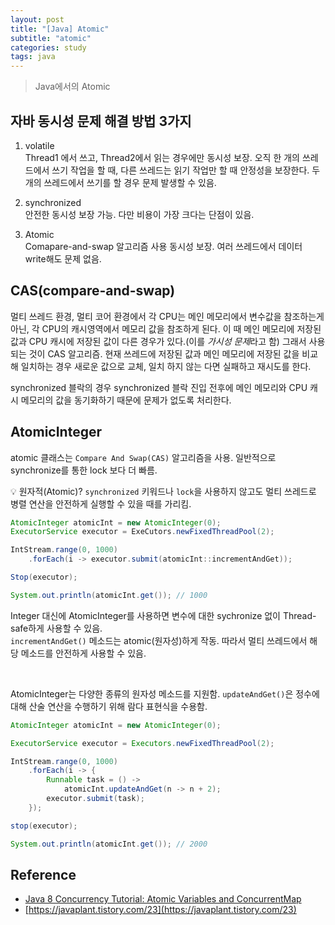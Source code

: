 ```yaml
---
layout: post
title: "[Java] Atomic"
subtitle: "atomic"
categories: study
tags: java
---
```


> Java에서의 Atomic

## 자바 동시성 문제 해결 방법 3가지
1. volatile  
Thread1 에서 쓰고, Thread2에서 읽는 경우에만 동시성 보장. 오직 한 개의 쓰레드에서 쓰기 작업을 할 때, 다른 쓰레드는 읽기 작업만 할 때 안정성을 보장한다. 두 개의 쓰레드에서 쓰기를 할 경우 문제 발생할  수 있음.  

2. synchronized  
안전한 동시성 보장 가능. 다만 비용이 가장 크다는 단점이 있음.  

3. Atomic  
Comapare-and-swap 알고리즘 사용 동시성 보장. 여러 쓰레드에서 데이터 write해도 문제 없음.

## CAS(compare-and-swap)
멀티 쓰레드 환경, 멀티 코어 환경에서 각 CPU는 메인 메모리에서 변수값을 참조하는게 아닌, 각 CPU의 캐시영역에서 메모리 값을 참조하게 된다. 이 때 메인 메모리에 저장된 값과 CPU 캐시에 저장된 값이 다른 경우가 있다.(이를 *가시성 문제*라고 함) 그래서 사용되는 것이 CAS 알고리즘. 현재 쓰레드에 저장된 값과 메인 메모리에 저장된 값을 비교해 일치하는 경우 새로운 값으로 교체, 일치 하지 않는 다면 실패하고 재시도를 한다.  
  
synchronized 블락의 경우 synchronized 블락 진입 전후에 메인 메모리와 CPU 캐시 메모리의 값을 동기화하기 때문에 문제가 없도록 처리한다.

## AtomicInteger

atomic 클래스는 `Compare And Swap(CAS)` 알고리즘을 사용. 일반적으로 synchronize를 통한 lock 보다 더 빠름.  

💡 원자적(Atomic)? `synchronized` 키워드나 `lock`을 사용하지 않고도 멀티 쓰레드로 병렬 연산을 안전하게 실행할 수 있을 때를 가리킴.  


```java
AtomicInteger atomicInt = new AtomicInteger(0);
ExecutorService executor = ExeCutors.newFixedThreadPool(2);

IntStream.range(0, 1000)
    .forEach(i -> executor.submit(atomicInt::incrementAndGet));

Stop(executor);

System.out.println(atomicInt.get()); // 1000
```  

Integer 대신에 AtomicInteger를 사용하면 변수에 대한 sychronize 없이 Thread-safe하게 사용할 수 있음.  
`incrementAndGet()` 메소드는 atomic(원자성)하게 작동. 따라서 멀티 쓰레드에서 해당 메소드를 안전하게 사용할 수 있음.  

<br/>

AtomicInteger는 다양한 종류의 원자성 메소드를 지원함. `updateAndGet()`은 정수에 대해 산술 연산을 수행하기 위해 람다 표현식을 수용함.

```java
AtomicInteger atomicInt = new AtomicInteger(0);

ExecutorService executor = Executors.newFixedThreadPool(2);

IntStream.range(0, 1000)
    .forEach(i -> {
        Runnable task = () -> 
            atomicInt.updateAndGet(n -> n + 2);
        executor.submit(task);
    });

stop(executor);

System.out.println(atomicInt.get()); // 2000
```



## Reference
- [Java 8 Concurrency Tutorial: Atomic Variables and ConcurrentMap](https://winterbe.com/posts/2015/05/22/java8-concurrency-tutorial-atomic-concurrent-map-examples/)
- [https://javaplant.tistory.com/23](https://javaplant.tistory.com/23)